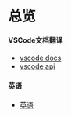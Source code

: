 # 总览
#### VSCode文档翻译
* [vscode docs](/vscode_docs)
* [vscode api](/vscode_api)

#### 英语
* [英语](/yingyu)